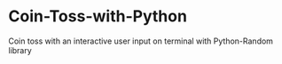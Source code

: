 # Coin-Toss-with-Python
Coin toss with an interactive user input on terminal with Python-Random library 
